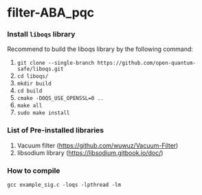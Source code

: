 # filter-ABA_pqc

### Install `liboqs` library
Recommend to build the liboqs library by the following command: 
1. ``git clone --single-branch https://github.com/open-quantum-safe/liboqs.git``
2. ``cd liboqs/``
3. ``mkdir build``
4. ``cd build``
5. ``cmake -DOQS_USE_OPENSSL=0 ..``
6. ``make all``
7. ``sudo make install``

### List of Pre-installed libraries
1. Vacuum filter (https://github.com/wuwuz/Vacuum-Filter)
2. libsodium library (https://libsodium.gitbook.io/doc/)

### How to compile 
``gcc example_sig.c -loqs -lpthread -lm``
